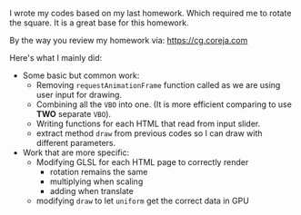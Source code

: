 I wrote my codes based on my last homework. Which required me to rotate the square. It is a great base for this homework.



By the way you review my homework via: https://cg.coreja.com



Here's what I mainly did: 

- Some basic but common work:
  - Removing `requestAnimationFrame` function called as we are using user input for drawing.
  - Combining all the `VBO` into one. (It is more efficient comparing to use **TWO** separate `VBO`).
  - Writing functions for each HTML that read from input slider.
  - extract method `draw` from previous codes so I can draw with different parameters.
- Work that are more specific:
  - Modifying GLSL for each HTML page to correctly render
    - rotation remains the same
    - multiplying when scaling
    - adding when translate
  - modifying `draw` to let `uniform` get the correct data in GPU

